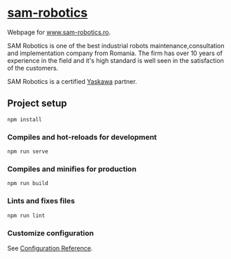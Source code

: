 # [sam-robotics](www.sam-robotics.ro)

Webpage for www.sam-robotics.ro.

SAM Robotics is one of the best industrial robots maintenance,consultation and implementation company from Romania. The firm has over 10 years of experience in the field and it's high standard is well seen in the satisfaction of the customers.

SAM Robotics is a certified [Yaskawa](www.yaskawa.com) partner.

## Project setup
```
npm install
```

### Compiles and hot-reloads for development
```
npm run serve
```

### Compiles and minifies for production
```
npm run build
```

### Lints and fixes files
```
npm run lint
```

### Customize configuration
See [Configuration Reference](https://cli.vuejs.org/config/).
